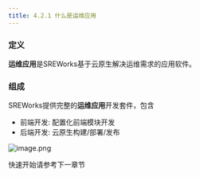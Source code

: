```yaml
---
title: 4.2.1 什么是运维应用
---
```


<a name="vfTiN"></a>
### 定义
**运维应用**是SREWorks基于云原生解决运维需求的应用软件。

<a name="fZj9i"></a>
### 组成
SREWorks提供完整的**运维应用**开发套件，包含

- 前端开发: 配置化前端模块开发
- 后端开发: 云原生构建/部署/发布

![image.png](https://cdn.nlark.com/yuque/0/2022/png/703896/1648179565662-a8dbcee5-06fb-4b12-80fc-be3e450d738e.png#clientId=uf6899daf-eadd-4&crop=0&crop=0&crop=1&crop=1&from=paste&height=418&id=u73fd5bed&margin=%5Bobject%20Object%5D&name=image.png&originHeight=836&originWidth=1406&originalType=binary&ratio=1&rotation=0&showTitle=false&size=160485&status=done&style=none&taskId=u16ee9e77-e8ab-4cce-b9e0-d206a69273c&title=&width=703)

快速开始请参考下一章节

